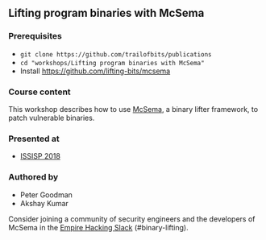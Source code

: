 ## Lifting program binaries with McSema

### Prerequisites

- `git clone https://github.com/trailofbits/publications`
- `cd "workshops/Lifting program binaries with McSema"`
- Install https://github.com/lifting-bits/mcsema

### Course content

This workshop describes how to use [McSema](https://github.com/lifting-bits/mcsema), a binary lifter framework, to patch vulnerable binaries.

### Presented at
 * [ISSISP 2018](https://www.issisp.org/2018/)

###  Authored by
 * Peter Goodman
 * Akshay Kumar
 


Consider joining a community of security engineers and the developers of McSema in the [Empire Hacking Slack](https://empireslacking.herokuapp.com) (#binary-lifting).

